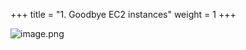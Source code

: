 +++
title = "1. Goodbye EC2 instances"
weight = 1
+++


![image.png](/images/008-viii-clean-it-up/33-178913-image.png)


